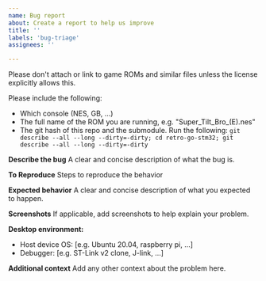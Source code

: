 ```yaml
---
name: Bug report
about: Create a report to help us improve
title: ''
labels: 'bug-triage'
assignees: ''

---
```


Please don't attach or link to game ROMs and similar files unless the license explicitly allows this.




Please include the following:

- Which console (NES, GB, ...)
- The full name of the ROM you are running, e.g. "Super_Tilt_Bro_(E).nes"
- The git hash of this repo and the submodule. Run the following: `git describe --all --long --dirty=-dirty; cd retro-go-stm32; git describe --all --long --dirty=-dirty`


**Describe the bug**
A clear and concise description of what the bug is.

**To Reproduce**
Steps to reproduce the behavior

**Expected behavior**
A clear and concise description of what you expected to happen.

**Screenshots**
If applicable, add screenshots to help explain your problem.

**Desktop environment:**
- Host device OS: [e.g. Ubuntu 20.04, raspberry pi, ...]
- Debugger: [e.g. ST-Link v2 clone, J-link, ...]

**Additional context**
Add any other context about the problem here.
